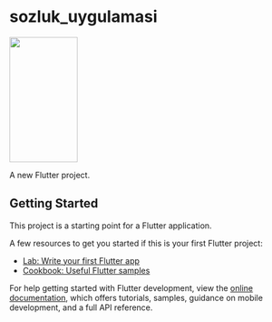 # sozluk_uygulamasi


<img src="https://user-images.githubusercontent.com/95686166/224374479-3f73578f-8a52-4f36-b396-3efb7b78275e.jpeg" width="120" height="220">





A new Flutter project.

## Getting Started

This project is a starting point for a Flutter application.

A few resources to get you started if this is your first Flutter project:

- [Lab: Write your first Flutter app](https://docs.flutter.dev/get-started/codelab)
- [Cookbook: Useful Flutter samples](https://docs.flutter.dev/cookbook)

For help getting started with Flutter development, view the
[online documentation](https://docs.flutter.dev/), which offers tutorials,
samples, guidance on mobile development, and a full API reference.
